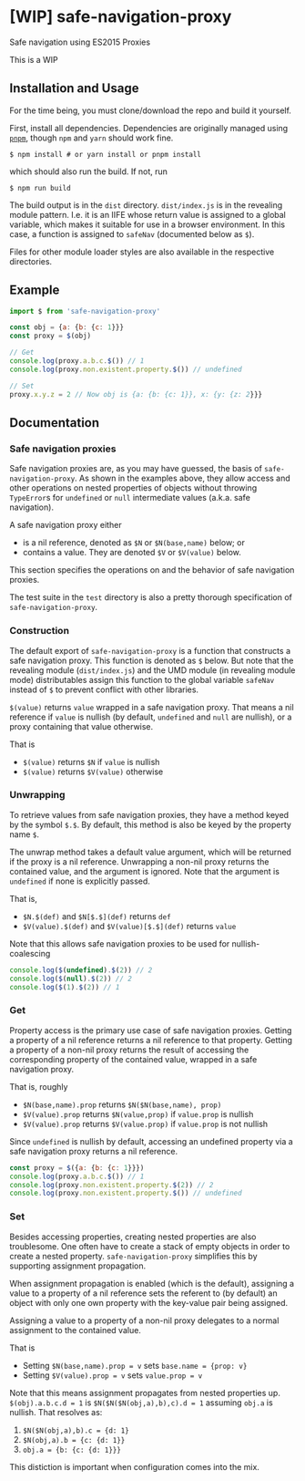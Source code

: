# [WIP] safe-navigation-proxy

Safe navigation using ES2015 Proxies

This is a WIP

## Installation and Usage

For the time being, you must clone/download the repo and build it yourself.

First, install all dependencies. Dependencies are originally managed using [`pnpm`](https://pnpm.js.org/), though `npm` and `yarn` should work fine.
```
$ npm install # or yarn install or pnpm install
```
which should also run the build. If not, run
```
$ npm run build
```

The build output is in the `dist` directory. `dist/index.js` is in the revealing module pattern. I.e. it is an IIFE whose return value is assigned to a global variable, which makes it suitable for use in a browser environment. In this case, a function is assigned to `safeNav` (documented below as `$`).

Files for other module loader styles are also available in the respective directories.

## Example

```JavaScript
import $ from 'safe-navigation-proxy'

const obj = {a: {b: {c: 1}}}
const proxy = $(obj)

// Get
console.log(proxy.a.b.c.$()) // 1
console.log(proxy.non.existent.property.$()) // undefined

// Set
proxy.x.y.z = 2 // Now obj is {a: {b: {c: 1}}, x: {y: {z: 2}}}
```

## Documentation

### Safe navigation proxies

Safe navigation proxies are, as you may have guessed, the basis of `safe-navigation-proxy`. As shown in the examples above, they allow access and other operations on nested properties of objects without throwing `TypeError`s for `undefined` or `null` intermediate values (a.k.a. safe navigation).

A safe navigation proxy either

- is a nil reference, denoted as `$N` or `$N(base,name)` below; or
- contains a value. They are denoted `$V` or `$V(value)` below.

This section specifies the operations on and the behavior of safe navigation proxies.

The test suite in the `test` directory is also a pretty thorough specification of `safe-navigation-proxy`.

### Construction

The default export of `safe-navigation-proxy` is a function that constructs a safe navigation proxy. This function is denoted as `$` below. But note that the revealing module (`dist/index.js`) and the UMD module (in revealing module mode) distributables assign this function to the global variable `safeNav` instead of `$` to prevent conflict with other libraries.

`$(value)` returns `value` wrapped in a safe navigation proxy. That means a nil reference if `value` is nullish (by default, `undefined` and `null` are nullish), or a proxy containing that value otherwise.

That is

- `$(value)` returns `$N` if `value` is nullish
- `$(value)` returns `$V(value)` otherwise

### Unwrapping

To retrieve values from safe navigation proxies, they have a method keyed by the symbol `$.$`. By default, this method is also be keyed by the property name `$`.

The unwrap method takes a default value argument, which will be returned if the proxy is a nil reference. Unwrapping a non-nil proxy returns the contained value, and the argument is ignored. Note that the argument is `undefined` if none is explicitly passed.

That is,

- `$N.$(def)` and `$N[$.$](def)` returns `def`
- `$V(value).$(def)` and `$V(value)[$.$](def)` returns `value`

Note that this allows safe navigation proxies to be used for nullish-coalescing

```JavaScript
console.log($(undefined).$(2)) // 2
console.log($(null).$(2)) // 2
console.log($(1).$(2)) // 1
```

### Get

Property access is the primary use case of safe navigation proxies. Getting a property of a nil reference returns a nil reference to that property. Getting a property of a non-nil proxy returns the result of accessing the corresponding property of the contained value, wrapped in a safe navigation proxy.

That is, roughly

- `$N(base,name).prop` returns `$N($N(base,name), prop)`
- `$V(value).prop` returns `$N(value,prop)` if `value.prop` is nullish
- `$V(value).prop` returns `$V(value.prop)` if `value.prop` is not nullish

Since `undefined` is nullish by default, accessing an undefined property via a safe navigation proxy returns a nil reference.

```JavaScript
const proxy = $({a: {b: {c: 1}}})
console.log(proxy.a.b.c.$()) // 1
console.log(proxy.non.existent.property.$(2)) // 2
console.log(proxy.non.existent.property.$()) // undefined
```

### Set

Besides accessing properties, creating nested properties are also troublesome. One often have to create a stack of empty objects in order to create a nested property. `safe-navigation-proxy` simplifies this by supporting assignment propagation.

When assignment propagation is enabled (which is the default), assigning a value to a property of a nil reference sets the referent to (by default) an object with only one own property with the key-value pair being assigned.

Assigning a value to a property of a non-nil proxy delegates to a normal assignment to the contained value.

That is

- Setting `$N(base,name).prop = v` sets `base.name = {prop: v}`
- Setting `$V(value).prop = v` sets `value.prop = v`

Note that this means assignment propagates from nested properties up. `$(obj).a.b.c.d = 1` is `$N($N($N(obj,a),b),c).d = 1` assuming `obj.a` is nullish. That resolves as:

1. `$N($N(obj,a),b).c = {d: 1}`
2. `$N(obj,a).b = {c: {d: 1}}`
3. `obj.a = {b: {c: {d: 1}}}`

This distiction is important when configuration comes into the mix.